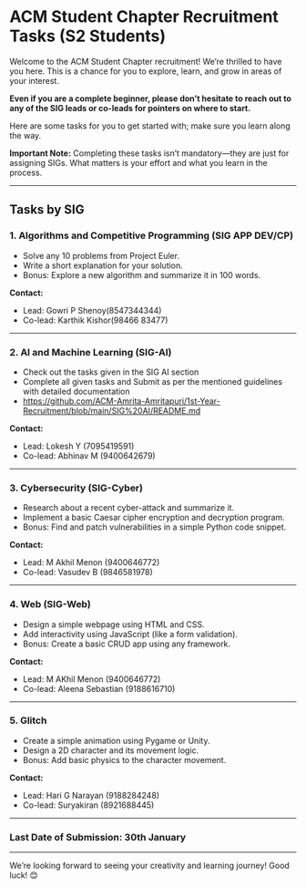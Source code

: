 
# ACM Student Chapter Recruitment Tasks (S2 Students)  

Welcome to the ACM Student Chapter recruitment! We’re thrilled to have you here. This is a chance for you to explore, learn, and grow in areas of your interest.  

**Even if you are a complete beginner, please don’t hesitate to reach out to any of the SIG leads or co-leads for pointers on where to start.**

Here are some tasks for you to get started with; make sure you learn along the way.  

**Important Note:** Completing these tasks isn’t mandatory—they are just for assigning SIGs. What matters is your effort and what you learn in the process.  

---

## Tasks by SIG  

### 1. **Algorithms and Competitive Programming (SIG APP DEV/CP)**  
- Solve any 10 problems from Project Euler.  
- Write a short explanation for your solution.  
- Bonus: Explore a new algorithm and summarize it in 100 words.  

**Contact:**  
- Lead: Gowri P Shenoy(8547344344)
- Co-lead: Karthik Kishor(98466 83477)

---

### 2. **AI and Machine Learning (SIG-AI)**  
- Check out the tasks given in the SIG AI section
- Complete all given tasks and Submit as per the mentioned guidelines with detailed documentation
- https://github.com/ACM-Amrita-Amritapuri/1st-Year-Recruitment/blob/main/SIG%20AI/README.md   

**Contact:**  
- Lead: Lokesh Y (7095419591)
- Co-lead: Abhinav M (9400642679)

---

### 3. **Cybersecurity (SIG-Cyber)**  
- Research about a recent cyber-attack and summarize it.  
- Implement a basic Caesar cipher encryption and decryption program.  
- Bonus: Find and patch vulnerabilities in a simple Python code snippet.  

**Contact:**  
- Lead: M Akhil Menon (9400646772)
- Co-lead: Vasudev B (9846581978) 

---

### 4. **Web (SIG-Web)**  
- Design a simple webpage using HTML and CSS.  
- Add interactivity using JavaScript (like a form validation).  
- Bonus: Create a basic CRUD app using any framework.  

**Contact:**  
- Lead: M AKhil Menon (9400646772)  
- Co-lead: Aleena Sebastian (9188616710)  

---


### 5. **Glitch**  
- Create a simple animation using Pygame or Unity.  
- Design a 2D character and its movement logic.  
- Bonus: Add basic physics to the character movement.  

**Contact:**  
- Lead: Hari G Narayan (9188284248)
- Co-lead: Suryakiran (8921688445) 

---
 
### **Last Date of Submission: 30th January**  

---

We’re looking forward to seeing your creativity and learning journey! Good luck! 😊  

